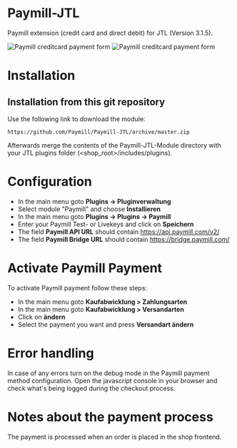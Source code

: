 Paymill-JTL
====================

Paymill extension (credit card and direct debit) for JTL (Version 3.1.5).

![Paymill creditcard payment form](https://raw.github.com/Paymill/Paymill-JTL/master/paymill_cc_form_de.png)
![Paymill creditcard payment form](https://raw.github.com/Paymill/Paymill-JTL/master/paymill_elv_form_de.png)

# Installation

## Installation from this git repository

Use the following link to download the module:

    https://github.com/Paymill/Paymill-JTL/archive/master.zip

Afterwards merge the contents of the Paymill-JTL-Module directory with your JTL plugins folder (<shop_root>/includes/plugins).

# Configuration

- In the main menu goto **Plugins -> Pluginverwaltung**
- Select module "Paymill" and choose **Installieren**
- In the main menu goto **Plugins -> Plugins -> Paymill**
- Enter your Paymill Test- or Livekeys and click on **Speichern**
- The field **Paymill API URL** should contain https://api.paymill.com/v2/
- The field **Paymill Bridge URL** should contain https://bridge.paymill.com/

# Activate Paymill Payment

To activate Paymill payment follow these steps:

- In the main menu goto **Kaufabwicklung > Zahlungsarten**
- In the main menu goto **Kaufabwicklung > Versandarten**
- Click on **ändern**
- Select the payment you want and press **Versandart ändern**

# Error handling

In case of any errors turn on the debug mode in the Paymill payment method configuration. Open the javascript console in your browser and check what's being logged during the checkout process.

# Notes about the payment process

The payment is processed when an order is placed in the shop frontend.